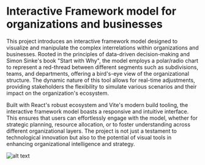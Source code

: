 # Interactive Framework model for organizations and businesses

This project introduces an interactive framework model designed to visualize and manipulate the complex interrelations within organizations and businesses. Rooted in the principles of data-driven decision-making and Simon Sinke's book "Start with Why", the model employs a polar/radio chart to represent a red-thread between different segments such as subdivisions, teams, and departments, offering a bird's-eye view of the organizational structure. The dynamic nature of this tool allows for real-time adjustments, providing stakeholders the flexibility to simulate various scenarios and their impact on the organization's ecosystem.

Built with React's robust ecosystem and Vite's modern build tooling, the interactive framework model boasts a responsive and intuitive interface. This ensures that users can effortlessly engage with the model, whether for strategic planning, resource allocation, or to foster understanding across different organizational layers. The project is not just a testament to technological innovation but also to the potential of visual tools in enhancing organizational intelligence and strategy.

![alt text](https://private-user-images.githubusercontent.com/102125109/303870543-bc549071-d634-4e1e-b41d-2c483cc36861.gif?jwt=eyJhbGciOiJIUzI1NiIsInR5cCI6IkpXVCJ9.eyJpc3MiOiJnaXRodWIuY29tIiwiYXVkIjoicmF3LmdpdGh1YnVzZXJjb250ZW50LmNvbSIsImtleSI6ImtleTUiLCJleHAiOjE3MDc2MDI5MjAsIm5iZiI6MTcwNzYwMjYyMCwicGF0aCI6Ii8xMDIxMjUxMDkvMzAzODcwNTQzLWJjNTQ5MDcxLWQ2MzQtNGUxZS1iNDFkLTJjNDgzY2MzNjg2MS5naWY_WC1BbXotQWxnb3JpdGhtPUFXUzQtSE1BQy1TSEEyNTYmWC1BbXotQ3JlZGVudGlhbD1BS0lBVkNPRFlMU0E1M1BRSzRaQSUyRjIwMjQwMjEwJTJGdXMtZWFzdC0xJTJGczMlMkZhd3M0X3JlcXVlc3QmWC1BbXotRGF0ZT0yMDI0MDIxMFQyMjAzNDBaJlgtQW16LUV4cGlyZXM9MzAwJlgtQW16LVNpZ25hdHVyZT00MzUwNzJhMDk0OTViYTZlZTZmMGY0OGI0YjYzMzhjYTlhN2RlYjk5NGEyMjc2YWI5ZGM0ZjlkNjBjMWU4ZDcyJlgtQW16LVNpZ25lZEhlYWRlcnM9aG9zdCZhY3Rvcl9pZD0wJmtleV9pZD0wJnJlcG9faWQ9MCJ9.uUUfSWS_Ns0zJ8gyLr7f-UnAuOlol1PTKzBPuisrH94 "Framework GIF")